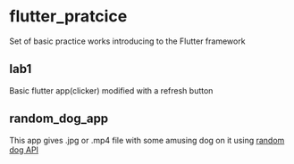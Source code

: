 # flutter_pratcice

Set of basic practice works introducing to the Flutter framework

## lab1

Basic flutter app(clicker) modified with a refresh button

## random_dog_app

This app gives .jpg or .mp4 file with some amusing dog on it using  [random dog API](https://random.dog/)